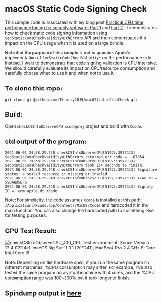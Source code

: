 # macOS Static Code Signing Check
This sample code is associated with my blog post [Practical CPU time performance tuning for security software: Part 1](https://www.elastic.co/blog/practical-cpu-time-performance-tuning-security-software) and [Part 2](https://www.elastic.co/blog/practical-cpu-time-performance-tuning-for-security-software-part-2). It demonstrates how to check static code signing information using `SecStaticCodeCheckValidityWithErrors` API and then demonstrates it's impact on the CPU usage when it is used on a large bundle.

Note that the purpose of this sample is not to question Apple’s implementation of `SecStaticCodeCheckValidity*` on the performance side. Instead, I want to demonstrate that code signing validation is CPU intensive.  We should carefully evaluate its impact on CPU/resource consumption and carefully choose when to use it and when not to use it.

## To clone this repo:
```
git clone git@github.com:Trinity2019/macOSStaticCodeCheck.git
```

## Build:
Open `checkCSInfoObserveCPU.xcodeproj` project and build with `Xcode`.

## std output of the program:
```2021-06-01 20:36:15.784 checkCSInfoObserveCPU[51925:3972133] Reading code sign information of [/Applications/Xcode.app/Contents/MacOS/Xcode]...
2021-06-01 20:38:29.230 checkCSInfoObserveCPU[51925:3972133] SecStaticCodeCheckValidityWithErrors returned err code =  -67054
2021-06-01 20:38:29.230 checkCSInfoObserveCPU[51925:3972133] SecStaticCodeCheckValidityWithErrors took 134 seconds to finish.
2021-06-01 20:38:29.248 checkCSInfoObserveCPU[51925:3972133] Signature status: a sealed resource is missing or invalid
2021-06-01 20:38:29.248 checkCSInfoObserveCPU[51925:3972133] Team ID =  59GAB85EFG
2021-06-01 20:38:29.248 checkCSInfoObserveCPU[51925:3972133] Signing ID =  com.apple.dt.Xcode
```
Note: For simplicity, the code assumes `Xcode` is installed at this path: `/Applications/Xcode.app/Contents/MacOS/Xcode` and hardcoded it in the main function. You can also change the hardcoded path to something else for testing purposes.

## CPU Test Result:
![checkCSInfoObserveCPU_400_CPU](https://user-images.githubusercontent.com/56367679/119930386-30a11600-bf34-11eb-975f-5ce0252bfe71.png)
Test environment: Xcode Version 12.4 (12D4e), macOS Big Sur 11.3.1 (20E241), MacBook Pro 2.4 GHz 8-Core Intel Core i9

Note: Depending on the hardware spec, if you run the same program on different machines, %CPU consumption may differ. For example, I've also tested the same program on a virtual machine with 4 cores, and the %CPU consumption range was 100~200% but it took longer to finish.


## Spindump output is [here](./checkCSInfoObserveCPU.txt)
